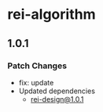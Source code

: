 # rei-algorithm

## 1.0.1

### Patch Changes

- fix: update
- Updated dependencies
  - rei-design@1.0.1

